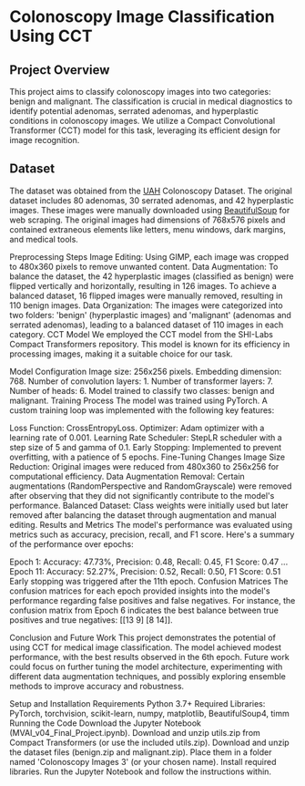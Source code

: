 # Colonoscopy Image Classification Using CCT
## Project Overview
This project aims to classify colonoscopy images into two categories: benign and malignant. The classification is crucial in medical diagnostics to identify potential adenomas, serrated adenomas, and hyperplastic conditions in colonoscopy images. We utilize a Compact Convolutional Transformer (CCT) model for this task, leveraging its efficient design for image recognition.

## Dataset
The dataset was obtained from the [UAH]([https://www.depeca.uah.es/](https://www.depeca.uah.es/colonoscopy_dataset/)) Colonoscopy Dataset. The original dataset includes 80 adenomas, 30 serrated adenomas, and 42 hyperplastic images. These images were manually downloaded using [BeautifulSoup](https://pypi.org/project/beautifulsoup4/) for web scraping. The original images had dimensions of 768x576 pixels and contained extraneous elements like letters, menu windows, dark margins, and medical tools.

Preprocessing Steps
Image Editing: Using GIMP, each image was cropped to 480x360 pixels to remove unwanted content.
Data Augmentation: To balance the dataset, the 42 hyperplastic images (classified as benign) were flipped vertically and horizontally, resulting in 126 images. To achieve a balanced dataset, 16 flipped images were manually removed, resulting in 110 benign images.
Data Organization: The images were categorized into two folders: 'benign' (hyperplastic images) and 'malignant' (adenomas and serrated adenomas), leading to a balanced dataset of 110 images in each category.
CCT Model
We employed the CCT model from the SHI-Labs Compact Transformers repository. This model is known for its efficiency in processing images, making it a suitable choice for our task.

Model Configuration
Image size: 256x256 pixels.
Embedding dimension: 768.
Number of convolution layers: 1.
Number of transformer layers: 7.
Number of heads: 6.
Model trained to classify two classes: benign and malignant.
Training Process
The model was trained using PyTorch. A custom training loop was implemented with the following key features:

Loss Function: CrossEntropyLoss.
Optimizer: Adam optimizer with a learning rate of 0.001.
Learning Rate Scheduler: StepLR scheduler with a step size of 5 and gamma of 0.1.
Early Stopping: Implemented to prevent overfitting, with a patience of 5 epochs.
Fine-Tuning Changes
Image Size Reduction: Original images were reduced from 480x360 to 256x256 for computational efficiency.
Data Augmentation Removal: Certain augmentations (RandomPerspective and RandomGrayscale) were removed after observing that they did not significantly contribute to the model's performance.
Balanced Dataset: Class weights were initially used but later removed after balancing the dataset through augmentation and manual editing.
Results and Metrics
The model's performance was evaluated using metrics such as accuracy, precision, recall, and F1 score. Here's a summary of the performance over epochs:

Epoch 1: Accuracy: 47.73%, Precision: 0.48, Recall: 0.45, F1 Score: 0.47
...
Epoch 11: Accuracy: 52.27%, Precision: 0.52, Recall: 0.50, F1 Score: 0.51
Early stopping was triggered after the 11th epoch.
Confusion Matrices
The confusion matrices for each epoch provided insights into the model's performance regarding false positives and false negatives. For instance, the confusion matrix from Epoch 6 indicates the best balance between true positives and true negatives: [[13 9] [8 14]].

Conclusion and Future Work
This project demonstrates the potential of using CCT for medical image classification. The model achieved modest performance, with the best results observed in the 6th epoch. Future work could focus on further tuning the model architecture, experimenting with different data augmentation techniques, and possibly exploring ensemble methods to improve accuracy and robustness.

Setup and Installation
Requirements
Python 3.7+
Required Libraries: PyTorch, torchvision, scikit-learn, numpy, matplotlib, BeautifulSoup4, timm
Running the Code
Download the Jupyter Notebook (MVAI_v04_Final_Project.ipynb).
Download and unzip utils.zip from Compact Transformers (or use the included utils.zip).
Download and unzip the dataset files (benign.zip and malignant.zip). Place them in a folder named 'Colonoscopy Images 3' (or your chosen name).
Install required libraries.
Run the Jupyter Notebook and follow the instructions within.
